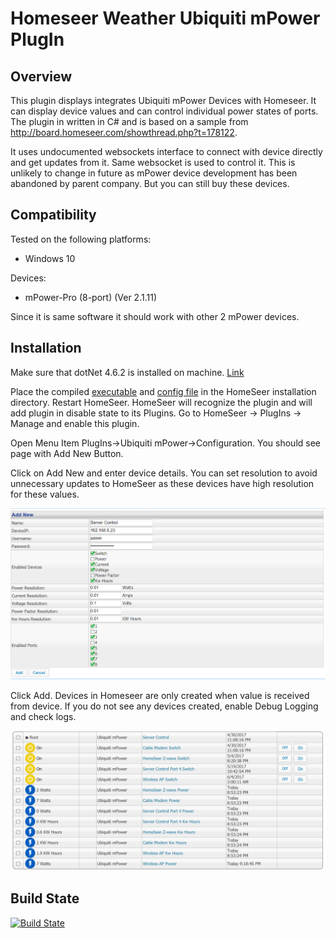 Homeseer Weather Ubiquiti mPower PlugIn
=====================================
Overview
--------
This plugin displays integrates Ubiquiti mPower Devices with Homeseer. It can display device values and can control individual power states of ports.
The plugin in written in C# and is based on a sample from http://board.homeseer.com/showthread.php?t=178122.

It uses undocumented websockets interface to connect with device directly and get updates from it. Same websocket is used to control it. This is unlikely to change in future as mPower device development has been abandoned by parent company. But you can still buy these devices.

Compatibility
------------
Tested on the following platforms:
* Windows 10

Devices:
* mPower-Pro (8-port) (Ver 2.1.11)

Since it is same software it should work with other 2 mPower devices.

Installation
-----------
Make sure that dotNet 4.6.2 is installed on machine. [Link](https://support.microsoft.com/en-us/help/3151802/the-.net-framework-4.6.2-web-installer-for-windows)

Place the compiled [executable](https://ci.appveyor.com/project/dk307/hspi-ubiquitimpower/build/artifacts?branch=master) and [config file](https://ci.appveyor.com/project/dk307/hspi-ubiquitimpower/build/artifacts?branch=master) in the HomeSeer installation directory. Restart HomeSeer. HomeSeer will recognize the plugin and will add plugin in disable state to its Plugins. Go to HomeSeer -> PlugIns -> Manage and enable this plugin. 

Open Menu Item PlugIns->Ubiquiti mPower->Configuration. You should see page with Add New Button.

Click on Add New and enter device details. You can set resolution to avoid unnecessary updates to HomeSeer as these devices have high resolution for these values.

![Device Details](/asserts/DeviceDetails.png "Device Details")
 
Click Add. Devices in Homeseer are only created when value is received from device. If you do not see any devices created, enable Debug Logging and check logs.

![Working Devices](/asserts/WorkingDevices.png "Working Devices")

Build State
-----------
[![Build State](https://ci.appveyor.com/api/projects/status/github/dk307/HSPI_UbiquitiMPower?branch=master&svg=true)](https://ci.appveyor.com/project/dk307/HSPI-UbiquitiMPower/build/artifacts?branch=master)

  
